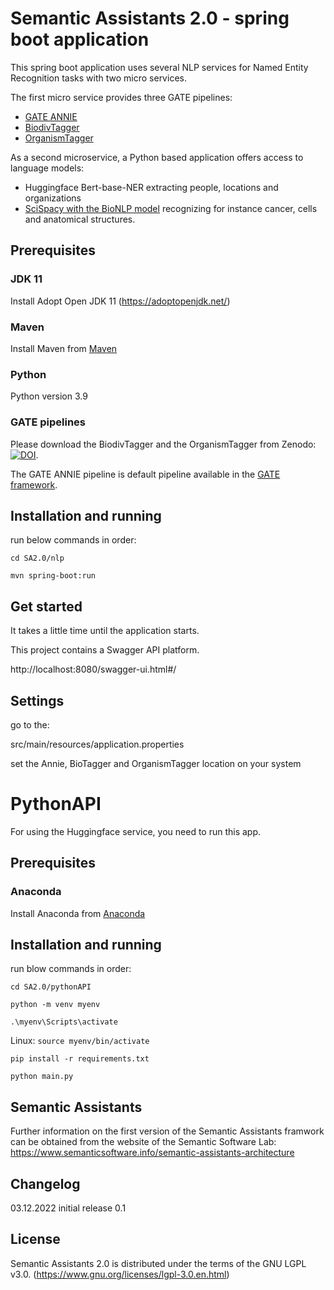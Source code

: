 # Semantic Assistants 2.0 - spring boot application

This spring boot application uses several NLP services for Named Entity Recognition tasks with two micro services.

The first micro service provides three GATE pipelines:

* [GATE ANNIE](https://github.com/GateNLP)
* [BiodivTagger](https://github.com/fusion-jena/BiodivTagger)
* [OrganismTagger](https://www.semanticsoftware.info/organism-tagger)

As a second microservice, a Python based application offers access to language models:

* Huggingface Bert-base-NER extracting people, locations and organizations
* [SciSpacy with the BioNLP model](https://github.com/allenai/scispacy) recognizing for instance cancer, cells and anatomical structures. 

## Prerequisites

### JDK 11
Install Adopt Open JDK 11 (https://adoptopenjdk.net/)

### Maven
Install Maven from [Maven](https://maven.apache.org/install.html "Download Maven")

### Python

Python version 3.9

### GATE pipelines

Please download the BiodivTagger and the OrganismTagger from Zenodo: [![DOI](https://zenodo.org/badge/DOI/10.5281/zenodo.7441627.svg)](https://doi.org/10.5281/zenodo.7441627).

The GATE ANNIE pipeline is default pipeline available in the [GATE framework](https://github.com/GateNLP).


## Installation and running

run below commands in order:


```cd SA2.0/nlp```

```mvn spring-boot:run```

## Get started
It takes a little time until the application starts.

This project contains a Swagger API platform.

http://localhost:8080/swagger-ui.html#/

## Settings

go to the:

src/main/resources/application.properties

set the Annie, BioTagger and OrganismTagger location on your system

# PythonAPI

For using the Huggingface service, you need to run this app.

## Prerequisites

### Anaconda

Install Anaconda from [Anaconda](https://docs.conda.io/projects/conda/en/latest/user-guide/install/index.html "Download Python")


## Installation and running

run blow commands in order:

```cd SA2.0/pythonAPI```

```python -m venv myenv```

```.\myenv\Scripts\activate```

Linux: ```source myenv/bin/activate```

```pip install -r requirements.txt```

```python main.py```

## Semantic Assistants

Further information on the first version of the Semantic Assistants framwork can be obtained from the website of the Semantic Software Lab: https://www.semanticsoftware.info/semantic-assistants-architecture

## Changelog

03.12.2022 initial release 0.1

## License
Semantic Assistants 2.0 is distributed under the terms of the GNU LGPL v3.0. (https://www.gnu.org/licenses/lgpl-3.0.en.html) 
